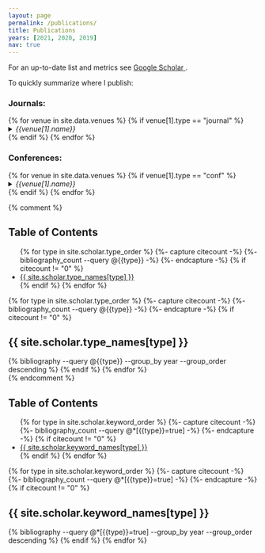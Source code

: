 ```yaml
---
layout: page
permalink: /publications/
title: Publications
years: [2021, 2020, 2019]
nav: true
---
```


For an up-to-date list and metrics see <a href="https://scholar.google.com/citations?user={{ site.scholar_userid }}" target="_blank" title="Google Scholar">Google Scholar  <i class="ai ai-google-scholar"></i></a>. 

To quickly summarize where I publish:

<div class="row">
<div class="col-sm-6">
    <h3>Journals:</h3>
    {% for venue in site.data.venues %}
    {% if venue[1].type == "journal" %}
    <div class="theme-card hoverable mt-2 p-2">
        <details>
            <summary><i>{{venue[1].name}}</i></summary>
            <hr />
            <b><a href='{{venue[1].url}}' target="_blank">{{venue[0]}} -</a></b>
            {{venue[1].desc}}
        </details>
    </div>
    {% endif %}
    {% endfor %}
</div>
<div class="col-sm-6">
    <h3>Conferences:</h3>
    {% for venue in site.data.venues %}
    {% if venue[1].type == "conf" %}
    <div class="theme-card hoverable mt-2 p-2">
        <details>
            <summary><i>{{venue[1].name}}</i></summary>
            <hr />
            <b><a href='{{venue[1].url}}' target="_blank">{{venue[0]}} -</a></b>
            {{venue[1].desc}}
        </details>
    </div>
    {% endif %}
    {% endfor %}
</div>
</div>



{% comment %}
<h2>Table of Contents</h2>
<ul>
{% for type in site.scholar.type_order %}
  {%- capture citecount -%}
  {%- bibliography_count --query @{{type}} -%}
  {%- endcapture -%}
  {% if citecount != "0"  %}
    <li><a href="#{{type}}">{{ site.scholar.type_names[type] }}</a></li>
  {% endif %}
{% endfor %}
</ul>

<div class="publications">
{% for type in site.scholar.type_order %}
  {%- capture citecount -%}
  {%- bibliography_count --query @{{type}} -%}
  {%- endcapture -%}
  {% if citecount != "0"  %}
    <h2 id="{{type}}">{{ site.scholar.type_names[type] }}</h2>
    {% bibliography --query @{{type}} --group_by year --group_order descending %}
  {% endif %}
{% endfor %}
</div>
{% endcomment %}


<h2>Table of Contents</h2>
<ul>
{% for type in site.scholar.keyword_order %}
  {%- capture citecount -%}
  {%- bibliography_count --query @*[{{type}}=true] -%}
  {%- endcapture -%}
  {% if citecount != "0"  %}
    <li><a href="#{{type}}">{{ site.scholar.keyword_names[type] }}</a></li>
  {% endif %}
{% endfor %}
</ul>

<div class="publications">
{% for type in site.scholar.keyword_order %}
  {%- capture citecount -%}
  {%- bibliography_count --query @*[{{type}}=true] -%}
  {%- endcapture -%}
  {% if citecount != "0"  %}
    <h2 id="{{type}}">{{ site.scholar.keyword_names[type] }}</h2>
    {% bibliography --query @*[{{type}}=true] --group_by year --group_order descending %}
  {% endif %}
{% endfor %}
</div>
